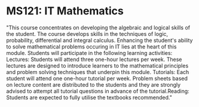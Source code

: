# MS121: IT Mathematics
"This course concentrates on developing the algebraic and logical skills of the student. The course develops skills in the techniques of logic, probability, differential and integral calculus. Enhancing the student's ability to solve mathematical problems occuring in IT lies at the heart of this module. Students will participate in the following learning activities: Lectures: Students will attend three one-hour lectures per week. These lectures are designed to introduce learners to the mathematical principles and problem solving techniques that underpin this module. Tutorials: Each student will attend one one-hour tutorial per week. Problem sheets based on lecture content are distributed to the students and they are strongly advised to attempt all tutorial questions in advance of the tutorial.Reading: Students are expected to fully utilise the textbooks recommended."
